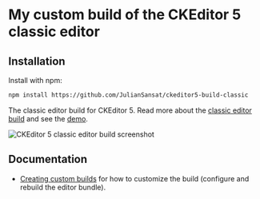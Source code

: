 My custom build of the CKEditor 5 classic editor
========================================

## Installation

Install with npm:

```bash
npm install https://github.com/JulianSansat/ckeditor5-build-classic
```

The classic editor build for CKEditor 5. Read more about the [classic editor build](https://ckeditor.com/docs/ckeditor5/latest/builds/guides/overview.html#classic-editor) and see the [demo](https://ckeditor.com/docs/ckeditor5/latest/examples/builds/classic-editor.html).

![CKEditor 5 classic editor build screenshot](https://c.cksource.com/a/1/img/npm/ckeditor5-build-classic.png)

## Documentation

* [Creating custom builds](https://ckeditor.com/docs/ckeditor5/latest/builds/guides/development/custom-builds.html) for how to customize the build (configure and rebuild the editor bundle).




